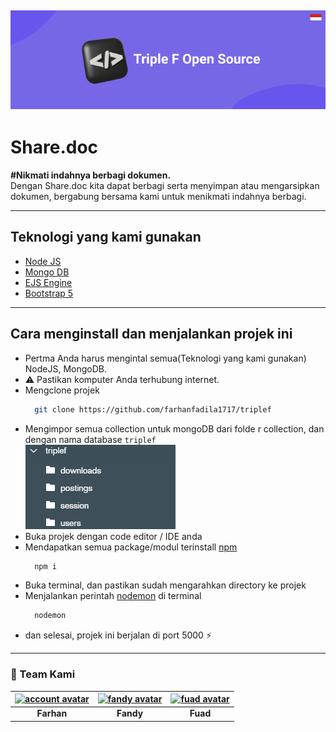 ## [![cover][]][cover]

# Share.doc
**#Nikmati indahnya berbagi dokumen.**<br>
Dengan Share.doc kita dapat berbagi serta menyimpan atau mengarsipkan dokumen, bergabung bersama kami untuk menikmati indahnya berbagi.

---

## Teknologi yang kami gunakan
* [Node JS](https://nodejs.org/en/)
* [Mongo DB](https://www.mongodb.com/try/download/community)
* [EJS Engine](https://ejs.co/)
* [Bootstrap 5](https://getbootstrap.com/docs/5.0/)

---

## Cara menginstall dan menjalankan projek ini
* Pertma Anda harus mengintal semua(Teknologi yang kami gunakan) NodeJS, MongoDB.
* ⚠️ Pastikan komputer Anda terhubung internet.
* Mengclone projek
  ```sh
    git clone https://github.com/farhanfadila1717/triplef
  ```
* Mengimpor semua collection untuk mongoDB dari folde r collection, dan dengan nama database `triplef` <br>
  [![db rules][]][db rules]
* Buka projek dengan code editor / IDE anda
* Mendapatkan semua package/modul terinstall [npm](https://www.npmjs.com/)
  ```sh
    npm i
  ```
* Buka terminal, dan pastikan sudah mengarahkan directory ke projek
* Menjalankan perintah [nodemon](https://www.npmjs.com/package/nodemon) di terminal
  ```sh
    nodemon
  ```
* dan selesai, projek ini berjalan di port 5000 ⚡

---

### 👾 Team Kami
| [![account avatar][]][github account]|[![fandy avatar][]][fandy account]|[![fuad avatar][]][fuad account]|
| :-----: |:-----: |:-----: |
|   **Farhan**  |**Fandy**|**Fuad**|


 <br>

[cover]: https://github.com/farhanfadila1717/triplef/blob/master/cover.png
[db rules]: https://github.com/farhanfadila1717/triplef/blob/master/mongodb.png
[account avatar]: https://avatars.githubusercontent.com/u/43161050?s=80
[github account]: https://github.com/farhanfadila1717
[fandy avatar]: https://avatars.githubusercontent.com/u/22866777?s=80
[fandy account]: https://github.com/fandyramadhan
[fuad avatar]: https://avatars.githubusercontent.com/u/89235793?s=80
[fuad account]: https://github.com/Fuadzulyansah
